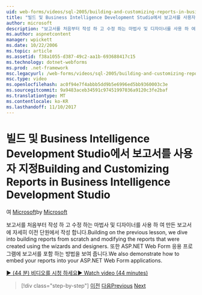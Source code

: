 ```yaml
---
uid: web-forms/videos/sql-2005/building-and-customizing-reports-in-business-intelligence-development-studio
title: "빌드 및 Business Intelligence Development Studio에서 보고서를 사용자 지정 | Microsoft Docs"
author: microsoft
description: "보고서를 처음부터 작성 하 고 수정 하는 마법사 및 디자이너를 사용 하 여 만든 보고서에 자세히 이전 단원에서 작성 합니다. 우리는 중..."
ms.author: aspnetcontent
manager: wpickett
ms.date: 10/22/2006
ms.topic: article
ms.assetid: f38a1055-d387-49c2-aa1b-693688417c15
ms.technology: dotnet-webforms
ms.prod: .net-framework
msc.legacyurl: /web-forms/videos/sql-2005/building-and-customizing-reports-in-business-intelligence-development-studio
msc.type: video
ms.openlocfilehash: ac0f94e7f4abbb5dd9b5e6996ed5bb9360003c3e
ms.sourcegitcommit: 9a9483aceb34591c97451997036a9120c3fe2baf
ms.translationtype: MT
ms.contentlocale: ko-KR
ms.lasthandoff: 11/10/2017
---
```

<a name="building-and-customizing-reports-in-business-intelligence-development-studio"></a><span data-ttu-id="288e0-104">빌드 및 Business Intelligence Development Studio에서 보고서를 사용자 지정</span><span class="sxs-lookup"><span data-stu-id="288e0-104">Building and Customizing Reports in Business Intelligence Development Studio</span></span>
====================
<span data-ttu-id="288e0-105">여 [Microsoft](https://github.com/microsoft)</span><span class="sxs-lookup"><span data-stu-id="288e0-105">by [Microsoft](https://github.com/microsoft)</span></span>

<span data-ttu-id="288e0-106">보고서를 처음부터 작성 하 고 수정 하는 마법사 및 디자이너를 사용 하 여 만든 보고서에 자세히 이전 단원에서 작성 합니다.</span><span class="sxs-lookup"><span data-stu-id="288e0-106">Building on the previous lesson, we dive into building reports from scratch and modifying the reports that were created using the wizards and designers.</span></span> <span data-ttu-id="288e0-107">또한 ASP.NET Web Form 응용 프로그램에 보고서를 포함 하는 방법을 보여 줍니다.</span><span class="sxs-lookup"><span data-stu-id="288e0-107">We also demonstrate how to embed your reports into your ASP.NET Web Form applications.</span></span>

[<span data-ttu-id="288e0-108">&#9654; (44 분) 비디오를 시청 하세요</span><span class="sxs-lookup"><span data-stu-id="288e0-108">&#9654; Watch video (44 minutes)</span></span>](https://channel9.msdn.com/Blogs/ASP-NET-Site-Videos/building-and-customizing-reports-in-business-intelligence-development-studio)

>[!div class="step-by-step"]
<span data-ttu-id="288e0-109">[이전](getting-started-with-reporting-services.md)
[다음](creating-and-using-stored-procedures.md)</span><span class="sxs-lookup"><span data-stu-id="288e0-109">[Previous](getting-started-with-reporting-services.md)
[Next](creating-and-using-stored-procedures.md)</span></span>
